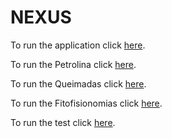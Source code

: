 # NEXUS

To run the application click [here](https://pedro-andrade-inpe.github.io/nexus/aplicacao/index.html).

To run the Petrolina click [here](https://pedro-andrade-inpe.github.io/nexus/Petrolina/petrolinaWebMap/index.html).

To run the Queimadas click [here](https://pedro-andrade-inpe.github.io/nexus/Queimadas/queimadasWebMap/index.html).

To run the Fitofisionomias click [here](https://Flameuss.github.io/nexus/Fitofisionomias/fitofisionomiasWebMap/index.html).


To run the test click [here](https://Flameuss.github.io/nexus/marcela/testeWebMap/index.html).